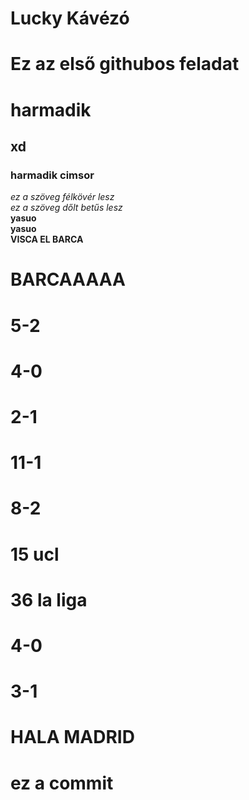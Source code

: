 # Lucky Kávézó
# Ez az első githubos feladat
# harmadik
## xd 
### harmadik cimsor 
_ez a szöveg félkövér lesz_  
*ez a szöveg dőlt betűs lesz*     
__yasuo__  
**yasuo**  
__VISCA EL BARCA__
# BARCAAAAA
# 5-2
# 4-0
# 2-1
# 11-1
# 8-2
# 15 ucl
# 36 la liga
# 4-0
# 3-1
# HALA MADRID
# ez a commit